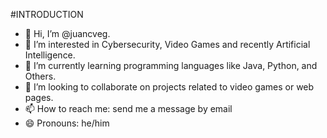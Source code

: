 #INTRODUCTION

- 👋 Hi, I’m @juancveg.
- 👀 I’m interested in Cybersecurity, Video Games and recently Artificial Intelligence.
- 🌱 I’m currently learning programming languages ​​like Java, Python, and Others.
- 💞️ I’m looking to collaborate on projects related to video games or web pages.
- 📫 How to reach me: send me a message by email
- 😄 Pronouns: he/him


<!---
juancveg/juancveg is a ✨ special ✨ repository because its `README.md` (this file) appears on your GitHub profile.
You can click the Preview link to take a look at your changes.
--->

